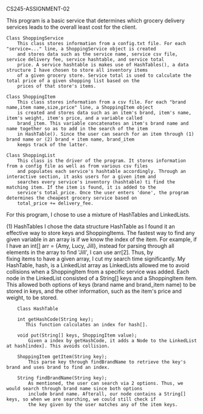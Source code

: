 CS245-ASSIGNMENT-02

This program is a basic service that determines which grocery delivery services leads to the overall least cost for the client.

    Class ShoppingService
        This class stores information from a config.txt file. For each "service=..." line, a ShoppingService object is created 
        and stores data such as the service name, service csv file, service delivery fee, service hashtable, and service total
        price. A service hashtable is makes use of HashTables(), a data structure I have chosen to store all inventory items
        of a given grocery store. Service total is used to calculate the total price of a given shopping list based on the 
        prices of that store's items.

    Class ShoppingItem
        This class stores information from a csv file. For each "brand name,item name,size,price" line, a ShoppingItem object
        is created and stores data such as an item's brand, item's name, item's weight, item's price, and a variable called 
        brand_item. This variable concatenates an item's brand name and name together so as to add in the search of the item 
        in HashTable(). Since the user can search for an item through (1) brand name or (2) brand + item name, brand_item 
        keeps track of the latter.
        
    Class ShoppingList
        This class is the driver of the program. It stores information from a config file as well as from various csv files 
        and populates each service's hashtable accordingly. Through an interactive section, it asks users for a given item and 
        searches every service's inventory (hashtable) ti find the matching item. If the item is found, it is added to the 
        service's total_price. Once the user enters 'done', the program determines the cheapest grocery service based on    
        total_price += delivery_fee.
        
For this program, I chose to use a mixture of HashTables and LinkedLists. 

(1) HashTables
        I chose the data structure HashTable as I found it an effective way to store keys and ShoppingItems. The fastest way 
        to find any given variable in an array is if we know the index of the item. For example, if I have an int[] arr = 
        {Amy, Lucy, Jill}, instead for parsing through all elements in the array to find 'Jill', I can use arr[2]. Thus, by           
        fixing items to have a given array, I cut my search time significantly. My HashTable, hash, is a LinkedList array as 
        LinkedLists allowed me to avoid collisions when a ShoppingItem from a specific service was added. Each node in the 
        LinkedList consisted of a String[] keys and a ShoppingItem item. This allowed both options of keys (brand name and 
        brand_item name) to be stored in keys, and the other information, such as the item's price and weight, to be stored.
        
        Class HashTable
        
        int getHashCode(String key);
           This function calculates an index for hash[].
        
        void put(String[] keys, ShoppingItem value);
            Given a index by getHashCode, it adds a Node to the LinkedList at hash[index]. This avoids collision.
        
        ShoppingItem getItem(String key);
            This parse key through findBrandName to retrieve the key's brand and uses brand to find an index. 
            
        String findBrandName(String key);
            As mentioned, the user can search via 2 options. Thus, we would search through brand name since both options 
            include brand name. Afterall, our node contains a String[] keys, so when we are searching, we could still check if 
            the key given by the user matches any of the item keys.
